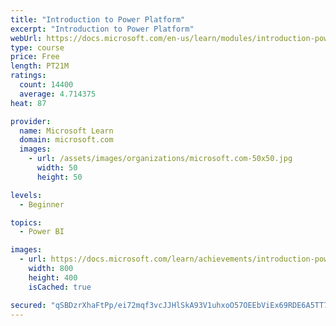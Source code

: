 ```yaml
---
title: "Introduction to Power Platform"
excerpt: "Introduction to Power Platform"
webUrl: https://docs.microsoft.com/en-us/learn/modules/introduction-power-platform/
type: course
price: Free
length: PT21M
ratings:
  count: 14400
  average: 4.714375
heat: 87

provider:
  name: Microsoft Learn
  domain: microsoft.com
  images:
    - url: /assets/images/organizations/microsoft.com-50x50.jpg
      width: 50
      height: 50

levels:
  - Beginner

topics:
  - Power BI

images:
  - url: https://docs.microsoft.com/learn/achievements/introduction-power-platform-social.png
    width: 800
    height: 400
    isCached: true

secured: "qSBDzrXhaFtPp/ei72mqf3vcJJHlSkA93V1uhxoO57OEEbViEx69RDE6A5TT7geam58jCxSlOnX7808dd9b+manEALTWlNdVxd2UJ0NYgCWPqBApfcuvZii9dYKfqpQq3+C6fkP7GfIi/7uoE0bNpNd8pY63Z0oUGaNIA7+a4h9CI9LipI5RhelQr7296Vs/bArroWsLl0Wy5SmLxyP0t+wfe0MhbdyR0JubQBwtXQPObjqhprk/iQrfhljSuhzw9oTEgEKBR8pOesCUEqEoNIeVDmyzdxW5cnX4d7z9yJQJimmn2XHqVnkj2uRqjqiHECPw8I4hln0/rTFrXLtRiJmRvp3uq5/AZm/y1UxByWn+TZYX+nKzh916gkKKDHk/PDVciE4tAawF2vTHTmUY/n0LJ6tAwgS2IkLmBvY8AdzKX4ZNpiCm+fja35QQ8HTs;7PPrHtjZzDyL88jCyylZVA=="
---
```


